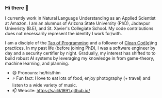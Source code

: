 ### Hi there 👋

I currently work in Natural Language Understanding as an Applied Scientist at Amazon. I am an alumnus of Arizona State University (PhD), Jadavpur Univeristy (B.E), and St. Xavier's Collegiate School. My code contributions does not necessarily represent the identity I work for/with.

I am a disciple of the [Tao of Programming](http://www.mit.edu/~xela/tao.html) and a follower of [Clean Cod(e)](https://www.amazon.com/Clean-Code-Handbook-Software-Craftsmanship/dp/0132350882)ing practices. In my past life (before joining PhD), I was a software engineer by day and a security certifier by night. Gradually, my interest has shifted to to build robust AI systems by leveraging my knowledge in from game-theory, machine learning, and planning.

- 😄 Pronouns: he/his/him
- ⚡ Fun fact: I love to eat lots of food, enjoy photography (+ travel) and listen to a wide variety of music.
- 📫 Website: https://sailik1991.github.io/

<!--
<img align="right" src="https://komarev.com/ghpvc/?username=sailik1991" alt="sailik1991" />

**sailik1991/sailik1991** is a ✨ _special_ ✨ repository because its `README.md` (this file) appears on your GitHub profile.

Here are some ideas to get you started:

- 🔭 I’m currently working on ...
- 🌱 I’m currently learning ...
- 👯 I’m looking to collaborate on ...
- 🤔 I’m looking for help with ...
- 💬 Ask me about ...
- 📫 How to reach me: ...
- 😄 Pronouns: ...
- ⚡ Fun fact: ...

![Sailik's GitHub stats](https://github-readme-stats.vercel.app/api?username=sailik1991&hide=prs,issues&show_icons=true&include_all_commits=true&theme=dracula)
-->
